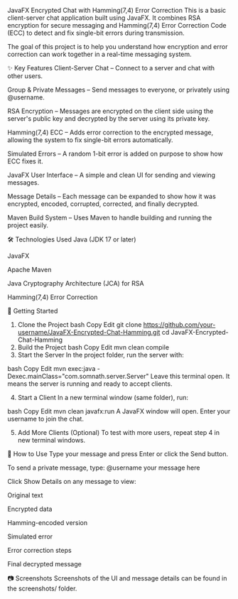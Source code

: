 JavaFX Encrypted Chat with Hamming(7,4) Error Correction
This is a basic client-server chat application built using JavaFX. It combines RSA encryption for secure messaging and Hamming(7,4) Error Correction Code (ECC) to detect and fix single-bit errors during transmission.

The goal of this project is to help you understand how encryption and error correction can work together in a real-time messaging system.

✨ Key Features
Client-Server Chat – Connect to a server and chat with other users.

Group & Private Messages – Send messages to everyone, or privately using @username.

RSA Encryption – Messages are encrypted on the client side using the server's public key and decrypted by the server using its private key.

Hamming(7,4) ECC – Adds error correction to the encrypted message, allowing the system to fix single-bit errors automatically.

Simulated Errors – A random 1-bit error is added on purpose to show how ECC fixes it.

JavaFX User Interface – A simple and clean UI for sending and viewing messages.

Message Details – Each message can be expanded to show how it was encrypted, encoded, corrupted, corrected, and finally decrypted.

Maven Build System – Uses Maven to handle building and running the project easily.

🛠 Technologies Used
Java (JDK 17 or later)

JavaFX

Apache Maven

Java Cryptography Architecture (JCA) for RSA

Hamming(7,4) Error Correction

🚀 Getting Started
1. Clone the Project
bash
Copy
Edit
git clone https://github.com/your-username/JavaFX-Encrypted-Chat-Hamming.git
cd JavaFX-Encrypted-Chat-Hamming
2. Build the Project
bash
Copy
Edit
mvn clean compile
3. Start the Server
In the project folder, run the server with:

bash
Copy
Edit
mvn exec:java -Dexec.mainClass="com.somnath.server.Server"
Leave this terminal open. It means the server is running and ready to accept clients.

4. Start a Client
In a new terminal window (same folder), run:

bash
Copy
Edit
mvn clean javafx:run
A JavaFX window will open. Enter your username to join the chat.

5. Add More Clients (Optional)
To test with more users, repeat step 4 in new terminal windows.

💬 How to Use
Type your message and press Enter or click the Send button.

To send a private message, type:
@username your message here

Click Show Details on any message to view:

Original text

Encrypted data

Hamming-encoded version

Simulated error

Error correction steps

Final decrypted message

📷 Screenshots
Screenshots of the UI and message details can be found in the screenshots/ folder.
